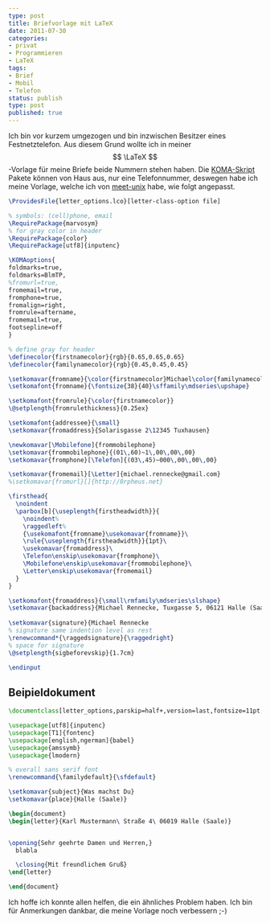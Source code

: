 ```yaml
---
type: post
title: Briefvorlage mit LaTeX
date: 2011-07-30
categories:
- privat
- Programmieren
- LaTeX
tags:
- Brief
- Mobil
- Telefon
status: publish
type: post
published: true
---
```


Ich bin vor kurzem umgezogen und bin inzwischen Besitzer eines Festnetztelefon. 
Aus diesem Grund wollte ich in meiner $$ \LaTeX $$-Vorlage für meine Briefe beide Nummern stehen haben. 
Die [KOMA-Skript](http://developer.berlios.de/projects/koma-script3/) Pakete können von Haus aus, nur eine 
Telefonnummer, deswegen habe ich meine Vorlage, welche ich von [meet-unix](http://meet-unix.org/) habe, wie folgt angepasst.

~~~tex
\ProvidesFile{letter_options.lco}[letter-class-option file]

% symbols: (cell)phone, email
\RequirePackage{marvosym}
% for gray color in header
\RequirePackage{color}
\RequirePackage[utf8]{inputenc}

\KOMAoptions{
foldmarks=true,
foldmarks=BlmTP,
%fromurl=true,
fromemail=true,
fromphone=true,
fromalign=right,
fromrule=aftername,
fromemail=true,
footsepline=off
}

% define gray for header
\definecolor{firstnamecolor}{rgb}{0.65,0.65,0.65}
\definecolor{familynamecolor}{rgb}{0.45,0.45,0.45}

\setkomavar{fromname}{\color{firstnamecolor}Michael\color{familynamecolor}Rennecke}
\setkomafont{fromname}{\fontsize{38}{40}\sffamily\mdseries\upshape}

\setkomafont{fromrule}{\color{firstnamecolor}}
\@setplength{fromrulethickness}{0.25ex}

\setkomafont{addressee}{\small}
\setkomavar{fromaddress}{Solarisgasse 2\12345 Tuxhausen}

\newkomavar[\Mobilefone]{frommobilephone} 
\setkomavar{frommobilephone}{(01\,60)~1\,00\,00\,00}
\setkomavar{fromphone}[\Telefon]{(03\,45)~000\,00\,00\,00}

\setkomavar{fromemail}[\Letter]{michael.rennecke@gmail.com}
%\setkomavar{fromurl}[]{http://0rpheus.net}

\firsthead{
  \noindent
  \parbox[b]{\useplength{firstheadwidth}}{
    \noindent%
    \raggedleft%
    {\usekomafont{fromname}\usekomavar{fromname}}\
    \rule{\useplength{firstheadwidth}}{1pt}\
    \usekomavar{fromaddress}\
    \Telefon\enskip\usekomavar{fromphone}\
    \Mobilefone\enskip\usekomavar{frommobilephone}\
    \Letter\enskip\usekomavar{fromemail}
  }
}

\setkomafont{fromaddress}{\small\rmfamily\mdseries\slshape}
\setkomavar{backaddress}{Michael Rennecke, Tuxgasse 5, 06121 Halle (Saale)}
 
\setkomavar{signature}{Michael Rennecke
% signature same indention level as rest
\renewcommand*{\raggedsignature}{\raggedright}
% space for signature
\@setplength{sigbeforevskip}{1.7cm}

\endinput
~~~


## Beipieldokument

``` tex
\documentclass[letter_options,parskip=half+,version=last,fontsize=11pt,DIV=11,BCOR=10mm, DIN]{scrlttr2}

\usepackage[utf8]{inputenc}
\usepackage[T1]{fontenc}
\usepackage[english,ngerman]{babel}
\usepackage{amssymb}
\usepackage{lmodern}

% overall sans serif font
\renewcommand{\familydefault}{\sfdefault}

\setkomavar{subject}{Was machst Du}
\setkomavar{place}{Halle (Saale)}

\begin{document}
\begin{letter}{Karl Mustermann\ Straße 4\ 06019 Halle (Saale)}


\opening{Sehr geehrte Damen und Herren,}
  blabla

  \closing{Mit freundlichem Gruß}
\end{letter}

\end{document}
```


Ich hoffe ich konnte allen helfen, die ein ähnliches Problem haben. Ich bin für Anmerkungen dankbar, 
die meine Vorlage noch verbessern ;-)

